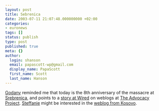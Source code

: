 ```yaml
---
layout: post
title: Sebrenica
date: 2003-07-11 21:07:48.000000000 +02:00
categories:
- euronews
tags: []
status: publish
type: post
published: true
meta: {}
author:
  login: shanson
  email: papascott-wp@gmail.com
  display_name: PapaScott
  first_name: Scott
  last_name: Hanson
---
```

<p><a title="VERFLIXT UND ZUGENEWST !" href="http://babble.antville.org/stories/447590/">Godany</a> reminded me that today is the 8th anniversary of the massacre at <a title="Srebrenica Campaign Page" href="http://www.advocacynet.org/cpage_view/srebrenica_03_18_88.html">Srebrenica</a>, and points to a <a title="Wired News: Bloggers Opening Western Eyes" href="http://www.wired.com/news/culture/0,1284,59557,00.html">story at Wired</a> on weblogs at <a title="The Advocacy Project" href="http://www.advocacynet.org/index.html">The Advocacy Project</a>. <a href="http://www.steffanie.net/blog/">Steffanie</a> might be interested in the <a title="Kosovo Campaign Page" href="http://www.advocacynet.org/cpage_view/kosovo_summary_3_6.html">weblog from Kosovo</a>.</p>
